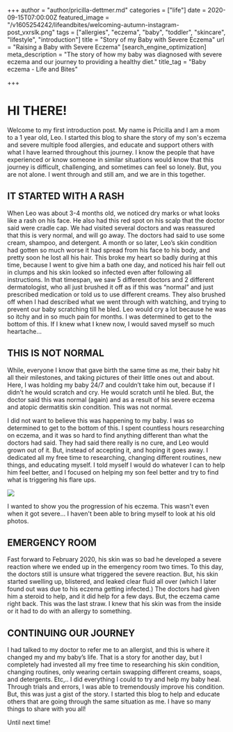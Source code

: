 +++
author = "author/pricilla-dettmer.md"
categories = ["life"]
date = 2020-09-15T07:00:00Z
featured_image = "/v1605254242/lifeandbites/welcoming-autumn-instagram-post_vxrslk.png"
tags = ["allergies", "eczema", "baby", "toddler", "skincare", "lifestyle", "introduction"]
title = "Story of my Baby with Severe Eczema"
url = "Raising a Baby with Severe Eczema"
[search_engine_optimization]
meta_description = "The story of how my baby was diagnosed with severe eczema and our journey to providing a healthy diet."
title_tag = "Baby eczema - Life and Bites"

+++
# HI THERE!

Welcome to my first introduction post. My name is Pricilla and I am a mom to a 1 year old, Leo. I started this blog to share the story of my son's eczema and severe multiple food allergies, and educate and support others with what I have learned throughout this journey. I know the people that have experienced or know someone in similar situations would know that this journey is difficult, challenging, and sometimes can feel so lonely. But, you are not alone. I went through and still am, and we are in this together.

## IT STARTED WITH A RASH

When Leo was about 3-4 months old, we noticed dry marks or what looks like a rash on his face. He also had this red spot on his scalp that the doctor said were cradle cap. We had visited several doctors and was reassured that this is very normal, and will go away. The doctors had said to use some cream, shampoo, and detergent. A month or so later, Leo’s skin condition had gotten so much worse it had spread from his face to his body, and pretty soon he lost all his hair. This broke my heart so badly during at this time, because I went to give him a bath one day, and noticed his hair fell out in clumps and his skin looked so infected even after following all instructions. In that timespan, we saw 5 different doctors and 2 different dermatologist, who all just brushed it off as if this was “normal” and just prescribed medication or told us to use different creams. They also brushed off when I had described what we went through with watching, and trying to prevent our baby scratching till he bled. Leo would  cry a lot because he was so itchy and in so much pain for months. I was determined to get to the bottom of this. If I knew what I knew now, I would saved myself so much heartache...

## THIS IS NOT NORMAL

While, everyone I know that gave birth the same time as me, their baby hit all their milestones, and taking pictures of their little ones out and about. Here, I was holding my baby 24/7 and couldn’t take him out, because if I didn’t he would scratch and cry. He would scratch until he bled. But, the doctor said this was normal (again) and as a result of his severe eczema and atopic dermatitis skin condition. This was not normal.

I did not want to believe this was happening to my baby. I was so determined to get to the bottom of this. I spent countless hours researching on eczema, and it was so hard to find anything different than what the doctors had said. They had said there really is no cure, and Leo would grown out of it. But, instead of accepting it, and hoping it goes away. I dedicated all my free time to researching, changing different routines, new things, and educating myself. I told myself I would do whatever I can to help him feel better, and I focused on helping my son feel better and try to find what is triggering his flare ups.

![](/uploads/welcoming-autumn-instagram-post-5.png)

I wanted to show you the progression of his eczema. This wasn't even when it got severe... I haven't been able to bring myself to look at his old photos.

## EMERGENCY ROOM

Fast forward to February 2020, his skin was so bad he developed a severe reaction where we ended up in the emergency room two times. To this day, the doctors still is unsure what triggered the severe reaction. But, his skin started swelling up, blistered, and leaked clear fluid all over (which I later found out was due to his eczema getting infected.) The doctors had given him a steroid to help, and it did help for a few days. But, the eczema came right back. This was the last straw. I knew that his skin was from the inside or it had to do with an allergy to something.

## CONTINUING OUR JOURNEY

I had talked to my doctor to refer me to an allergist, and this is where it changed my and my baby’s life. That is a story for another day, but I completely had invested all my free time to researching his skin condition, changing routines, only wearing certain swapping different creams, soaps, and detergents. Etc,.. I did everything I could to try and help my baby heal. Through trials and errors, I was able to tremendously improve his condition. But, this was just a gist of the story. I started this blog to help and educate others that are going through the same situation as me. I have so many things to share with you all!

Until next time!

######